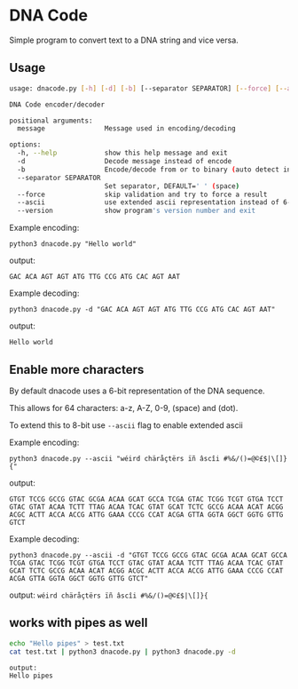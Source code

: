 # DNA Code

Simple program to convert text to a DNA string and vice versa.

## Usage
```bash
usage: dnacode.py [-h] [-d] [-b] [--separator SEPARATOR] [--force] [--ascii] [--version] [message]

DNA Code encoder/decoder

positional arguments:
  message               Message used in encoding/decoding

options:
  -h, --help            show this help message and exit
  -d                    Decode message instead of encode
  -b                    Encode/decode from or to binary (auto detect in decode mode)
  --separator SEPARATOR
                        Set separator, DEFAULT=' ' (space)
  --force               skip validation and try to force a result
  --ascii               use extended ascii representation instead of 6-bit [a-zA-Z0-9 .]
  --version             show program's version number and exit
```

Example encoding:

`python3 dnacode.py "Hello world"`

output:

`GAC ACA AGT AGT ATG TTG CCG ATG CAC AGT AAT`


Example decoding:

`python3 dnacode.py -d "GAC ACA AGT AGT ATG TTG CCG ATG CAC AGT AAT"`

output:

`Hello world`

## Enable more characters
By default dnacode uses a 6-bit representation of the DNA sequence. 

This allows for 64 characters: a-z, A-Z, 0-9, (space) and (dot).

To extend this to 8-bit use `--ascii` flag to enable extended ascii

Example encoding:

`python3 dnacode.py --ascii "wéird chäråçtërs ïñ âscîi #%&/()=@©£$|\[]}{"`

output:

`GTGT TCCG GCCG GTAC GCGA ACAA GCAT GCCA TCGA GTAC TCGG TCGT GTGA TCCT GTAC GTAT ACAA TCTT TTAG ACAA TCAC GTAT GCAT TCTC GCCG ACAA ACAT ACGG ACGC ACTT ACCA ACCG ATTG GAAA CCCG CCAT ACGA GTTA GGTA GGCT GGTG GTTG GTCT`

Example decoding:

`python3 dnacode.py --ascii -d "GTGT TCCG GCCG GTAC GCGA ACAA GCAT GCCA TCGA GTAC TCGG TCGT GTGA TCCT GTAC GTAT ACAA TCTT TTAG ACAA TCAC GTAT GCAT TCTC GCCG ACAA ACAT ACGG ACGC ACTT ACCA ACCG ATTG GAAA CCCG CCAT ACGA GTTA GGTA GGCT GGTG GTTG GTCT"`

output:
`wéird chäråçtërs ïñ âscîi #%&/()=@©£$|\[]}{`

## works with pipes as well
```bash
echo "Hello pipes" > test.txt
cat test.txt | python3 dnacode.py | python3 dnacode.py -d

output:
Hello pipes
```
